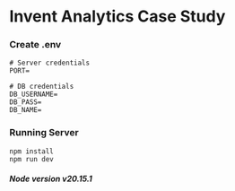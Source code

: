 # Invent Analytics Case Study

### Create .env

```
# Server credentials
PORT=

# DB credentials
DB_USERNAME=
DB_PASS=
DB_NAME=
```
### Running Server
```
npm install
npm run dev
```
##### Node version v20.15.1

